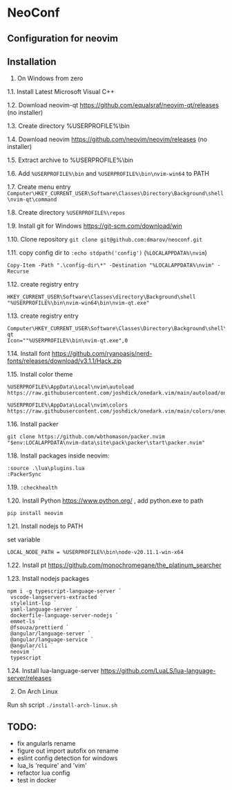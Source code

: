 # NeoConf

## Configuration for neovim


## Installation

1. On Windows from zero

1.1. Install Latest Microsoft Visual C++

1.2. Download neovim-qt https://github.com/equalsraf/neovim-qt/releases (no installer)

1.3. Create directory %USERPROFILE%\bin

1.4. Download neovim https://github.com/neovim/neovim/releases (no installer)

1.5. Extract archive to %USERPROFILE%\bin

1.6. Add `%USERPROFILE%\bin` and `%USERPROFILE%\bin\nvim-win64` to PATH

1.7. Create menu entry `Computer\HKEY_CURRENT_USER\Software\Classes\Directory\Background\shell\nvim-qt\command`

1.8. Create directory `%USERPROFILE%\repos`

1.9. Install git for Windows https://git-scm.com/download/win

1.10. Clone repository `git clone git@github.com:dmarov/neoconf.git`

1.11. copy config dir to `:echo stdpath('config')` (`%LOCALAPPDATA%\nvim`)
```
Copy-Item -Path ".\config-dir\*" -Destination "%LOCALAPPDATA%\nvim" -Recurse
```

1.12. create registry entry
```
HKEY_CURRENT_USER\Software\Classes\directory\Background\shell
"%USERPROFILE%\bin\nvim-win64\bin\nvim-qt.exe"
```

1.13. create registry entry
```
Computer\HKEY_CURRENT_USER\Software\Classes\Directory\Background\shell\nvim-qt
Icon=""%USERPROFILE%\bin\nvim-qt.exe",0
```

1.14. Install font https://github.com/ryanoasis/nerd-fonts/releases/download/v3.1.1/Hack.zip

1.15. Install color theme

```
%USERPROFILE%\AppData\Local\nvim\autoload
https://raw.githubusercontent.com/joshdick/onedark.vim/main/autoload/onedark.vim

%USERPROFILE%\AppData\Local\nvim\colors
https://raw.githubusercontent.com/joshdick/onedark.vim/main/colors/onedark.vim
```

1.16. Install packer
```
git clone https://github.com/wbthomason/packer.nvim "$env:LOCALAPPDATA\nvim-data\site\pack\packer\start\packer.nvim"
```


1.18. Install packages inside neovim:
```
:source .\lua\plugins.lua
:PackerSync
```

1.19. `:checkhealth`

1.20. Install Python https://www.python.org/ , add python.exe to path
```
pip install neovim
```

1.21. Install nodejs to PATH

set variable
```
LOCAL_NODE_PATH = %USERPROFILE%\bin\node-v20.11.1-win-x64
```

1.22.
Install pt https://github.com/monochromegane/the_platinum_searcher


1.23. Install nodejs packages
```
npm i -g typescript-language-server `
 vscode-langservers-extracted `
 stylelint-lsp `
 yaml-language-server `
 dockerfile-language-server-nodejs `
 emmet-ls `
 @fsouza/prettierd `
 @angular/language-server `
 @angular/language-service `
 @angular/cli `
 neovim `
 typescript
```

1.24. Install lua-language-server https://github.com/LuaLS/lua-language-server/releases 


2. On Arch Linux

Run sh script `./install-arch-linux.sh`

## TODO:
- fix angularls rename
- figure out import autofix on rename
- eslint config detection for windows
- lua_ls 'require' and 'vim'
- refactor lua config
- test in docker
